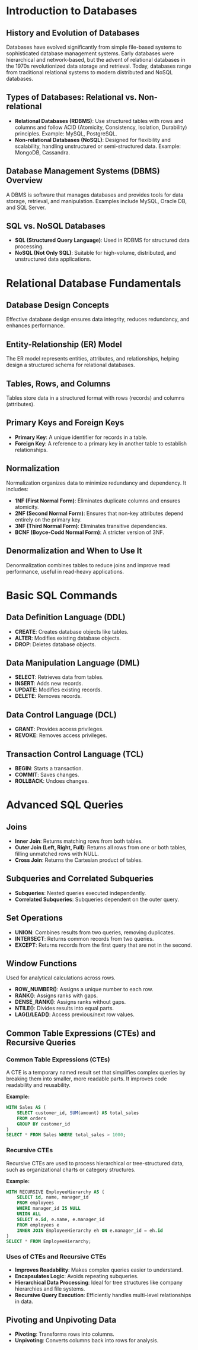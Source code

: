 # Introduction to Databases
## History and Evolution of Databases
Databases have evolved significantly from simple file-based systems to sophisticated database management systems. Early databases were hierarchical and network-based, but the advent of relational databases in the 1970s revolutionized data storage and retrieval. Today, databases range from traditional relational systems to modern distributed and NoSQL databases.

## Types of Databases: Relational vs. Non-relational
- **Relational Databases (RDBMS)**: Use structured tables with rows and columns and follow ACID (Atomicity, Consistency, Isolation, Durability) principles. Example: MySQL, PostgreSQL.
- **Non-relational Databases (NoSQL)**: Designed for flexibility and scalability, handling unstructured or semi-structured data. Example: MongoDB, Cassandra.

## Database Management Systems (DBMS) Overview
A DBMS is software that manages databases and provides tools for data storage, retrieval, and manipulation. Examples include MySQL, Oracle DB, and SQL Server.

## SQL vs. NoSQL Databases
- **SQL (Structured Query Language)**: Used in RDBMS for structured data processing.
- **NoSQL (Not Only SQL)**: Suitable for high-volume, distributed, and unstructured data applications.

# Relational Database Fundamentals
## Database Design Concepts
Effective database design ensures data integrity, reduces redundancy, and enhances performance.

## Entity-Relationship (ER) Model
The ER model represents entities, attributes, and relationships, helping design a structured schema for relational databases.

## Tables, Rows, and Columns
Tables store data in a structured format with rows (records) and columns (attributes).

## Primary Keys and Foreign Keys
- **Primary Key**: A unique identifier for records in a table.
- **Foreign Key**: A reference to a primary key in another table to establish relationships.

## Normalization
Normalization organizes data to minimize redundancy and dependency. It includes:
- **1NF (First Normal Form)**: Eliminates duplicate columns and ensures atomicity.
- **2NF (Second Normal Form)**: Ensures that non-key attributes depend entirely on the primary key.
- **3NF (Third Normal Form)**: Eliminates transitive dependencies.
- **BCNF (Boyce-Codd Normal Form)**: A stricter version of 3NF.

## Denormalization and When to Use It
Denormalization combines tables to reduce joins and improve read performance, useful in read-heavy applications.

# Basic SQL Commands
## Data Definition Language (DDL)
- **CREATE**: Creates database objects like tables.
- **ALTER**: Modifies existing database objects.
- **DROP**: Deletes database objects.

## Data Manipulation Language (DML)
- **SELECT**: Retrieves data from tables.
- **INSERT**: Adds new records.
- **UPDATE**: Modifies existing records.
- **DELETE**: Removes records.

## Data Control Language (DCL)
- **GRANT**: Provides access privileges.
- **REVOKE**: Removes access privileges.

## Transaction Control Language (TCL)
- **BEGIN**: Starts a transaction.
- **COMMIT**: Saves changes.
- **ROLLBACK**: Undoes changes.

# Advanced SQL Queries
## Joins
- **Inner Join**: Returns matching rows from both tables.
- **Outer Join (Left, Right, Full)**: Returns all rows from one or both tables, filling unmatched rows with NULL.
- **Cross Join**: Returns the Cartesian product of tables.

## Subqueries and Correlated Subqueries
- **Subqueries**: Nested queries executed independently.
- **Correlated Subqueries**: Subqueries dependent on the outer query.

## Set Operations
- **UNION**: Combines results from two queries, removing duplicates.
- **INTERSECT**: Returns common records from two queries.
- **EXCEPT**: Returns records from the first query that are not in the second.

## Window Functions
Used for analytical calculations across rows.
- **ROW_NUMBER()**: Assigns a unique number to each row.
- **RANK()**: Assigns ranks with gaps.
- **DENSE_RANK()**: Assigns ranks without gaps.
- **NTILE()**: Divides results into equal parts.
- **LAG()/LEAD()**: Access previous/next row values.

## Common Table Expressions (CTEs) and Recursive Queries
### Common Table Expressions (CTEs)
A CTE is a temporary named result set that simplifies complex queries by breaking them into smaller, more readable parts. It improves code readability and reusability.

**Example:**
```sql
WITH Sales AS (
    SELECT customer_id, SUM(amount) AS total_sales
    FROM orders
    GROUP BY customer_id
)
SELECT * FROM Sales WHERE total_sales > 1000;
```

### Recursive CTEs
Recursive CTEs are used to process hierarchical or tree-structured data, such as organizational charts or category structures.

**Example:**
```sql
WITH RECURSIVE EmployeeHierarchy AS (
    SELECT id, name, manager_id
    FROM employees
    WHERE manager_id IS NULL
    UNION ALL
    SELECT e.id, e.name, e.manager_id
    FROM employees e
    INNER JOIN EmployeeHierarchy eh ON e.manager_id = eh.id
)
SELECT * FROM EmployeeHierarchy;
```

### Uses of CTEs and Recursive CTEs
- **Improves Readability**: Makes complex queries easier to understand.
- **Encapsulates Logic**: Avoids repeating subqueries.
- **Hierarchical Data Processing**: Ideal for tree structures like company hierarchies and file systems.
- **Recursive Query Execution**: Efficiently handles multi-level relationships in data.

## Pivoting and Unpivoting Data
- **Pivoting**: Transforms rows into columns.
- **Unpivoting**: Converts columns back into rows for analysis.

